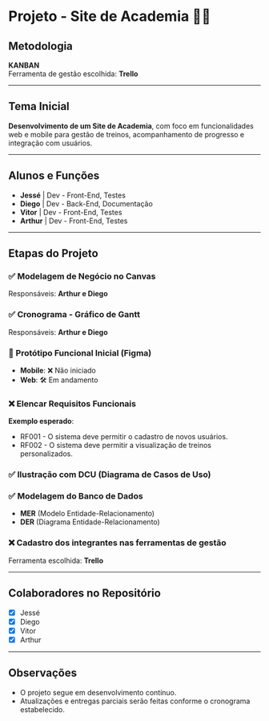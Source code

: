 # Projeto - Site de Academia 🏋️‍♂️

## Metodologia
**KANBAN**  
Ferramenta de gestão escolhida: **Trello**

---

## Tema Inicial
**Desenvolvimento de um Site de Academia**, com foco em funcionalidades web e mobile para gestão de treinos, acompanhamento de progresso e integração com usuários.

---

## Alunos e Funções
- **Jessé** | Dev - Front-End, Testes
- **Diego** | Dev - Back-End, Documentação
- **Vitor** | Dev - Front-End, Testes
- **Arthur** | Dev - Front-End, Testes

---

## Etapas do Projeto

### ✅ Modelagem de Negócio no Canvas  
Responsáveis: **Arthur e Diego**

### ✅ Cronograma - Gráfico de Gantt  
Responsáveis: **Arthur e Diego**

### 🚧 Protótipo Funcional Inicial (Figma)
- **Mobile**: ❌ Não iniciado  
- **Web**: 🛠️ Em andamento  

### ❌ Elencar Requisitos Funcionais  
**Exemplo esperado**:
- RF001 - O sistema deve permitir o cadastro de novos usuários.
- RF002 - O sistema deve permitir a visualização de treinos personalizados.

### ✅ Ilustração com DCU (Diagrama de Casos de Uso)

### ✅ Modelagem do Banco de Dados  
- **MER** (Modelo Entidade-Relacionamento)  
- **DER** (Diagrama Entidade-Relacionamento)

### ❌ Cadastro dos integrantes nas ferramentas de gestão  
Ferramenta escolhida: **Trello**

---

## Colaboradores no Repositório
- [x] Jessé
- [x] Diego
- [x] Vitor
- [x] Arthur

---

## Observações
- O projeto segue em desenvolvimento contínuo.
- Atualizações e entregas parciais serão feitas conforme o cronograma estabelecido.
